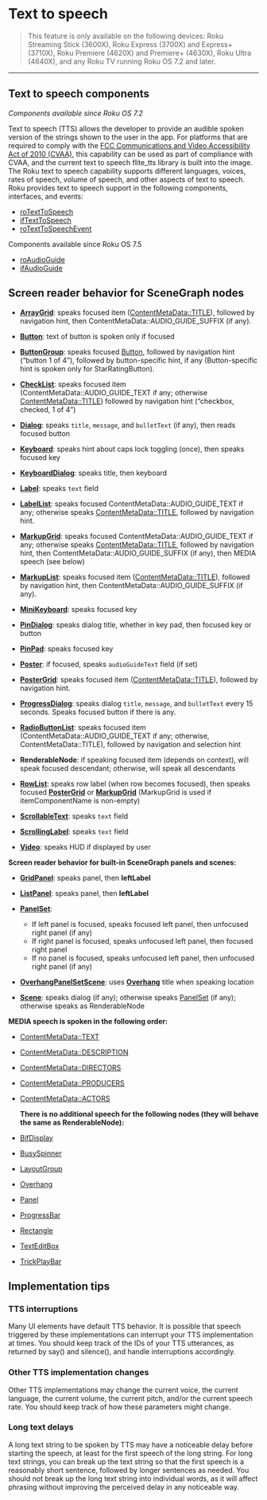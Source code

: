 Text to speech
==============

> This feature is only available on the following devices: Roku Streaming Stick (3600X), Roku Express (3700X) and Express+ (3710X), Roku Premiere (4620X) and Premiere+ (4630X), Roku Ultra (4640X), and any Roku TV running Roku OS 7.2 and later.

* * *

Text to speech components
-------------------------

_Components available since Roku OS 7.2_

Text to speech (TTS) allows the developer to provide an audible spoken version of the strings shown to the user in the app. For platforms that are required to comply with the [FCC Communications and Video Accessibility Act of 2010 (CVAA)](https://www.fcc.gov/consumers/guides/21st-century-communications-and-video-accessibility-act-cvaa), this capability can be used as part of compliance with CVAA, and the current text to speech flite\_tts library is built into the image. The Roku text to speech capability supports different languages, voices, rates of speech, volume of speech, and other aspects of text to speech. Roku provides text to speech support in the following components, interfaces, and events:

*   [roTextToSpeech](/docs/references/brightscript/components/rotexttospeech.md)
*   [ifTextToSpeech](/docs/references/brightscript/interfaces/iftexttospeech.md)
*   [roTextToSpeechEvent](/docs/references/brightscript/events/rotexttospeechevent.md)

Components available since Roku OS 7.5

*   [roAudioGuide](/docs/references/brightscript/components/roaudioguide.md)
*   [ifAudioGuide](/docs/references/brightscript/interfaces/ifaudioguide.md)

Screen reader behavior for SceneGraph nodes
-------------------------------------------

*   **[ArrayGrid](/docs/references/scenegraph/abstract-nodes/arraygrid.md)**: speaks focused item ([ContentMetaData::TITLE](/docs/developer-program/getting-started/architecture/content-metadata.md#descriptive-attributes)), followed by navigation hint, then ContentMetaData::AUDIO\_GUIDE\_SUFFIX (if any).

*   **[Button](/docs/references/scenegraph/widget-nodes/button.md)**: text of button is spoken only if focused

*   **[ButtonGroup](/docs/references/scenegraph/layout-group-nodes/buttongroup.md#fields)**: speaks focused [Button](/docs/references/scenegraph/widget-nodes/button.md), followed by navigation hint (“button 1 of 4”), followed by button-specific hint, if any (Button-specific hint is spoken only for StarRatingButton).

*   **[CheckList](/docs/references/scenegraph/list-and-grid-nodes/checklist.md)**: speaks focused item (ContentMetaData::AUDIO\_GUIDE\_TEXT if any; otherwise [ContentMetaData::TITLE](/docs/developer-program/getting-started/architecture/content-metadata.md#descriptive-attributes)) followed by navigation hint (“checkbox, checked, 1 of 4”)

*   **[Dialog](/docs/references/scenegraph/dialog-nodes/dialog.md)**: speaks `title`, `message`, and `bulletText` (if any), then reads focused button

*   **[Keyboard](/docs/references/scenegraph/widget-nodes/keyboard.md)**: speaks hint about caps lock toggling (once), then speaks focused key

*   **[KeyboardDialog](/docs/references/scenegraph/standard-dialog-framework-nodes/standard-keyboard-dialog.md)**: speaks title, then keyboard

*   **[Label](/docs/references/scenegraph/label-nodes/label.md)**: speaks `text` field

*   **[LabelList](/docs/references/scenegraph/list-and-grid-nodes/labellist.md)**: speaks focused ContentMetaData::AUDIO\_GUIDE\_TEXT if any; otherwise speaks [ContentMetaData::TITLE](/docs/developer-program/getting-started/architecture/content-metadata.md#descriptive-attributes), followed by navigation hint.

*   **[MarkupGrid](/docs/references/scenegraph/list-and-grid-nodes/markupgrid.md)**: speaks focused ContentMetaData::AUDIO\_GUIDE\_TEXT if any; otherwise speaks [ContentMetaData::TITLE](/docs/developer-program/getting-started/architecture/content-metadata.md#descriptive-attributes), followed by navigation hint, then ContentMetaData::AUDIO\_GUIDE\_SUFFIX (if any), then MEDIA speech (see below)

*   **[MarkupList](/docs/references/scenegraph/list-and-grid-nodes/markuplist.md)**: speaks focused item ([ContentMetaData::TITLE](/docs/developer-program/getting-started/architecture/content-metadata.md#descriptive-attributes)), followed by navigation hint, then ContentMetaData::AUDIO\_GUIDE\_SUFFIX (if any).

*   **[MiniKeyboard](/docs/references/scenegraph/widget-nodes/minikeyboard.md)**: speaks focused key

*   **[PinDialog](/docs/references/scenegraph/standard-dialog-framework-nodes/standard-pinpad-dialog.md)**: speaks dialog title, whether in key pad, then focused key or button

*   **[PinPad](/docs/references/scenegraph/widget-nodes/pinpad.md)**: speaks focused key

*   **[Poster](/docs/references/scenegraph/renderable-nodes/poster.md)**: if focused, speaks `audioGuideText` field (if set)

*   **[PosterGrid](/docs/references/scenegraph/list-and-grid-nodes/postergrid.md)**: speaks focused item ([ContentMetaData::TITLE](/docs/developer-program/getting-started/architecture/content-metadata.md#descriptive-attributes)), followed by navigation hint.

*   **[ProgressDialog](/docs/references/scenegraph/dialog-nodes/progressdialog.md)**: speaks dialog `title`, `message`, and `bulletText` every 15 seconds. Speaks focused button if there is any.

*   **[RadioButtonList](/docs/references/scenegraph/list-and-grid-nodes/radiobuttonlist.md)**: speaks focused item (ContentMetaData::AUDIO\_GUIDE\_TEXT if any; otherwise, ContentMetaData::TITLE), followed by navigation and selection hint

*   **RenderableNode**: if speaking focused item (depends on context), will speak focused descendant; otherwise, will speak all descendants

*   **[RowList](/docs/references/scenegraph/list-and-grid-nodes/rowlist.md)**: speaks row label (when row becomes focused), then speaks focused **[PosterGrid](/docs/references/scenegraph/list-and-grid-nodes/postergrid.md)** or **[MarkupGrid](/docs/references/scenegraph/list-and-grid-nodes/markupgrid.md)** (MarkupGrid is used if itemComponentName is non-empty)

*   **[ScrollableText](/docs/references/scenegraph/typographic-nodes/scrollabletext.md)**: speaks `text` field

*   **[ScrollingLabel](/docs/references/scenegraph/typographic-nodes/scrollinglabel.md)**: speaks `text` field

*   **[Video](/docs/references/scenegraph/media-playback-nodes/video.md)**: speaks HUD if displayed by user

**Screen reader behavior for built-in SceneGraph panels and scenes:**

*   **[GridPanel](/docs/references/scenegraph/sliding-panels-nodes/gridpanel.md)**: speaks panel, then **leftLabel**

*   **[ListPanel](/docs/references/scenegraph/sliding-panels-nodes/listpanel.md)**: speaks panel, then **leftLabel**

*   **[PanelSet](/docs/references/scenegraph/sliding-panels-nodes/panelset.md)**:
    
    *   If left panel is focused, speaks focused left panel, then unfocused right panel (if any)
    *   If right panel is focused, speaks unfocused left panel, then focused right panel
    *   If no panel is focused, speaks unfocused left panel, then unfocused right panel (if any)

*   **[OverhangPanelSetScene](/docs/references/scenegraph/sliding-panels-nodes/overhangpanelsetscene.md)**: uses **[Overhang](/docs/references/scenegraph/sliding-panels-nodes/overhang.md)** title when speaking location

*   **[Scene](/docs/references/scenegraph/scene.md)**: speaks dialog (if any); otherwise speaks [PanelSet](/docs/references/scenegraph/sliding-panels-nodes/panelset.md) (if any); otherwise speaks as RenderableNode

**MEDIA speech is spoken in the following order:**

*   [ContentMetaData::TEXT](/docs/developer-program/getting-started/architecture/content-metadata.md#descriptive-attributes)
    
*   [ContentMetaData::DESCRIPTION](/docs/developer-program/getting-started/architecture/content-metadata.md#descriptive-attributes)
    
*   [ContentMetaData::DIRECTORS](/docs/developer-program/getting-started/architecture/content-metadata.md#descriptive-attributes)
    
*   [ContentMetaData::PRODUCERS](/docs/developer-program/getting-started/architecture/content-metadata.md#descriptive-attributes)
    
*   [ContentMetaData::ACTORS](/docs/developer-program/getting-started/architecture/content-metadata.md#descriptive-attributes)
    
    **There is no additional speech for the following nodes (they will behave the same as RenderableNode):**
    
*   [BifDisplay](/docs/references/scenegraph/media-playback-nodes/video.md#fields)
    
*   [BusySpinner](/docs/references/scenegraph/widget-nodes/busyspinner.md)
    
*   [LayoutGroup](/docs/references/scenegraph/layout-group-nodes/layoutgroup.md)
    
*   [Overhang](/docs/references/scenegraph/sliding-panels-nodes/overhang.md)
    
*   [Panel](/docs/references/scenegraph/sliding-panels-nodes/panel.md)
    
*   [ProgressBar](/docs/references/scenegraph/media-playback-nodes/video.md#fields)
    
*   [Rectangle](/docs/references/scenegraph/renderable-nodes/rectangle.md)
    
*   [TextEditBox](/docs/references/scenegraph/widget-nodes/texteditbox.md)
    
*   [TrickPlayBar](/docs/references/scenegraph/media-playback-nodes/video.md#fields)
    

Implementation tips
-------------------

### TTS interruptions

Many UI elements have default TTS behavior. It is possible that speech triggered by these implementations can interrupt your TTS implementation at times. You should keep track of the IDs of your TTS utterances, as returned by say() and silence(), and handle interruptions accordingly.

### Other TTS implementation changes

Other TTS implementations may change the current voice, the current language, the current volume, the current pitch, and/or the current speech rate. You should keep track of how these parameters might change.

### Long text delays

A long text string to be spoken by TTS may have a noticeable delay before starting the speech, at least for the first speech of the long string. For long text strings, you can break up the text string so that the first speech is a reasonably short sentence, followed by longer sentences as needed. You should not break up the long text string into individual words, as it will affect phrasing without improving the perceived delay in any noticeable way.